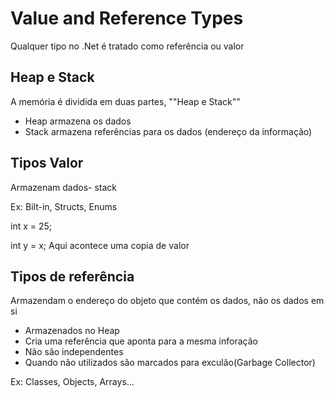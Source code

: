 # Value and Reference Types
Qualquer tipo no .Net é tratado como referência ou valor

## Heap e Stack

A memória é  dividida em duas partes, ""Heap e Stack""

- Heap armazena os dados
- Stack armazena referências para os dados (endereço da informação)

## Tipos Valor 
Armazenam dados- stack

Ex: Bilt-in, Structs, Enums

int x = 25;

int y = x; Aqui acontece uma copia de valor

## Tipos de referência

Armazendam o endereço do objeto que contém os dados, não os dados em si

- Armazenados no Heap
- Cria uma referência que aponta para a mesma inforação
- Não são independentes
- Quando não utilizados são marcados para exculão(Garbage Collector)

Ex: Classes, Objects, Arrays...
  
